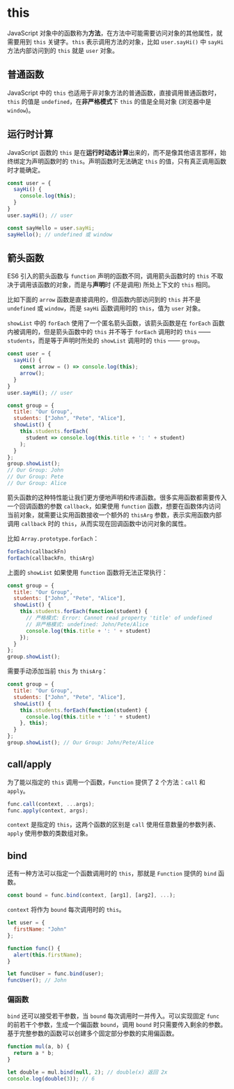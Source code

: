 # this

JavaScript 对象中的函数称为**方法**，在方法中可能需要访问对象的其他属性，就需要用到 `this` 关键字。`this` 表示调用方法的对象，比如 `user.sayHi()` 中 `sayHi` 方法内部访问到的 `this` 就是 `user` 对象。

## 普通函数

JavaScript 中的 `this` 也适用于非对象方法的普通函数，直接调用普通函数时，`this` 的值是 `undefined`，在**非严格模式**下 `this` 的值是全局对象 (浏览器中是 `window`)。

## 运行时计算

JavaScript 函数的 `this` 是在**运行时动态计算**出来的，而不是像其他语言那样，始终绑定为声明函数时的 `this`。声明函数时无法确定 `this` 的值，只有真正调用函数时才能确定。

```js
const user = {
  sayHi() {
    console.log(this);
  }
}
user.sayHi(); // user

const sayHello = user.sayHi;
sayHello(); // undefined 或 window
```

## 箭头函数

ES6 引入的箭头函数与 `function` 声明的函数不同，调用箭头函数时的 `this` 不取决于调用该函数的对象，而是与**声明**时 (不是调用) 所处上下文的 `this` 相同。

比如下面的 `arrow` 函数是直接调用的，但函数内部访问到的 `this` 并不是 `undefined` 或 `window`，而是 `sayHi` 函数调用时的 `this`，值为 `user` 对象。

`showList` 中的 `forEach` 使用了一个匿名箭头函数，该箭头函数是在 `forEach` 函数内被调用的，但是箭头函数中的 `this` 并不等于 `forEach` 调用时的 `this` —— `students`，而是等于声明时所处的 `showList` 调用时的 `this` —— `group`。

```js
const user = {
  sayHi() {
    const arrow = () => console.log(this);
    arrow();
  }
}
user.sayHi(); // user

const group = {
  title: "Our Group",
  students: ["John", "Pete", "Alice"],
  showList() {
    this.students.forEach(
      student => console.log(this.title + ': ' + student)
    );
  }
};
group.showList();
// Our Group: John
// Our Group: Pete
// Our Group: Alice
```

箭头函数的这种特性能让我们更方便地声明和传递函数。很多实用函数都需要传入一个回调函数的参数 `callback`，如果使用 `function` 函数，想要在函数体内访问当前对象，就需要让实用函数接收一个额外的 `thisArg` 参数，表示实用函数内部调用 `callback` 时的 `this`，从而实现在回调函数中访问对象的属性。

比如 `Array.prototype.forEach`：
```js
forEach(callbackFn)
forEach(callbackFn, thisArg)
```

上面的 `showList` 如果使用 `function` 函数将无法正常执行：
```js
const group = {
  title: "Our Group",
  students: ["John", "Pete", "Alice"],
  showList() {
    this.students.forEach(function(student) {
      // 严格模式: Error: Cannot read property 'title' of undefined
      // 非严格模式: undefined: John/Pete/Alice
      console.log(this.title + ': ' + student)
    });
  }
};
group.showList();
```

需要手动添加当前 `this` 为 `thisArg`：
```js
const group = {
  title: "Our Group",
  students: ["John", "Pete", "Alice"],
  showList() {
    this.students.forEach(function(student) {
      console.log(this.title + ': ' + student)
    }, this);
  }
};
group.showList(); // Our Group: John/Pete/Alice
```

## call/apply

为了能以指定的 `this` 调用一个函数，`Function` 提供了 2 个方法：`call` 和 `apply`。

```js
func.call(context, ...args);
func.apply(context, args);
```

`context` 是指定的 `this`，这两个函数的区别是 `call` 使用任意数量的参数列表、`apply` 使用参数的类数组对象。

## bind

还有一种方法可以指定一个函数调用时的 `this`，那就是 `Function` 提供的 `bind` 函数。

```js
const bound = func.bind(context, [arg1], [arg2], ...);
```

`context` 将作为 `bound` 每次调用时的 `this`。

```js
let user = {
  firstName: "John"
};

function func() {
  alert(this.firstName);
}

let funcUser = func.bind(user);
funcUser(); // John
```

### 偏函数

`bind` 还可以接受若干参数，当 `bound` 每次调用时一并传入。可以实现固定 `func` 的前若干个参数，生成一个偏函数 `bound`，调用 `bound` 时只需要传入剩余的参数。基于完整参数的函数可以创建多个固定部分参数的实用偏函数。

```js
function mul(a, b) {
  return a * b;
}

let double = mul.bind(null, 2); // double(x) 返回 2x
console.log(double(3)); // 6
```